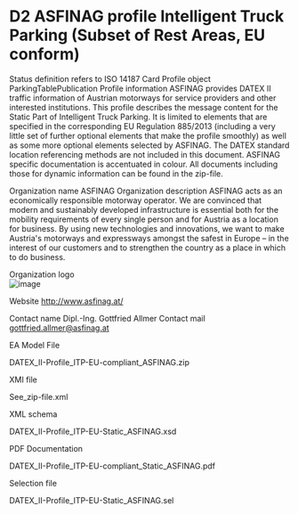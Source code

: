 # D2 ASFINAG profile Intelligent Truck Parking (Subset of Rest Areas, EU conform)

Status definition refers to ISO 14187
Card
Profile object
ParkingTablePublication
Profile information
ASFINAG provides DATEX II traffic information of Austrian motorways for service providers and other interested institutions. This profile describes the message content for the Static Part of Intelligent Truck Parking. It is limited to elements that are specified in the corresponding EU Regulation 885/2013 (including a very little set of further optional elements that make the profile smoothly) as well as some more optional elements selected by ASFINAG. The DATEX standard location referencing methods are not included in this document. ASFINAG specific documentation is accentuated in colour.
All documents including those for dynamic information can be found in the zip-file.

Organization name
ASFINAG
Organization description
ASFINAG acts as an economically responsible motorway operator. We are convinced that modern and sustainably developed infrastructure is essential both for the mobility requirements of every single person and for Austria as a location for business. By using new technologies and innovations, we want to make Austria's motorways and expressways amongst the safest in Europe – in the interest of our customers and to strengthen the country as a place in which to do business.

Organization logo<BR>
![image](https://github.com/DATEX-II-EU/Profiles/assets/24648804/1a4d468e-2f91-4f90-a051-ab757a658c32)

Website
http://www.asfinag.at/

Contact name
Dipl.-Ing. Gottfried Allmer
Contact mail
gottfried.allmer@asfinag.at

EA Model File

DATEX_II-Profile_ITP-EU-compliant_ASFINAG.zip

XMI file

See_zip-file.xml

XML schema

DATEX_II-Profile_ITP-EU-Static_ASFINAG.xsd

PDF Documentation

DATEX_II-Profile_ITP-EU-compliant_Static_ASFINAG.pdf

Selection file

DATEX_II-Profile_ITP-EU-Static_ASFINAG.sel
